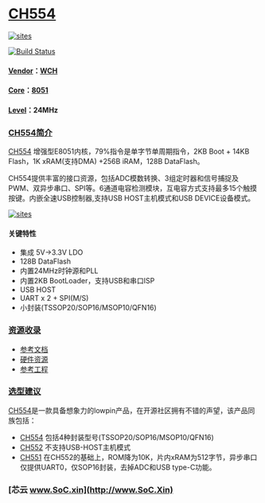 ﻿# [CH554](https://github.com/SoCXin/CH554)

[![sites](http://182.61.61.133/link/resources/SoC.png)](http://www.SoC.Xin)

[![Build Status](https://github.com/SoCXin/CH554/workflows/ubuntu/badge.svg)](https://github.com/SoCXin/CH554/actions/workflows/ubuntu.yml)

#### [Vendor](https://github.com/SoCXin/Vendor)：[WCH](http://www.wch.cn/)
#### [Core](https://github.com/SoCXin/8051)：[8051](https://github.com/SoCXin/8051)
#### [Level](https://github.com/SoCXin/Level)：24MHz

### [CH554简介](https://github.com/SoCXin/CH554/wiki)

[CH554](https://github.com/SoCXin/CH554) 增强型E8051内核，79%指令是单字节单周期指令，2KB Boot + 14KB Flash，1K xRAM(支持DMA) +256B iRAM，128B DataFlash。

CH554提供丰富的接口资源，包括ADC模数转换、3组定时器和信号捕捉及PWM、双异步串口、SPI等。6通道电容检测模块，互电容方式支持最多15个触摸按键。内嵌全速USB控制器,支持USB HOST主机模式和USB DEVICE设备模式。

[![sites](docs/CH554.png)](http://www.wch.cn/products/CH554.html)

#### 关键特性

* 集成 5V->3.3V LDO
* 128B DataFlash
* 内置24MHz时钟源和PLL
* 内置2KB BootLoader，支持USB和串口ISP
* USB HOST
* UART x 2 + SPI(M/S)
* 小封装(TSSOP20/SOP16/MSOP10/QFN16)

### [资源收录](https://github.com/SoCXin)

* [参考文档](docs/)
* [硬件资源](hardware/)
* [参考工程](project/)

### [选型建议](https://github.com/SoCXin)

[CH554](https://github.com/SoCXin/CH554)是一款具备想象力的lowpin产品，在开源社区拥有不错的声望，该产品同族包括：

* [CH554](http://www.wch.cn/products/CH554.html) 包括4种封装型号(TSSOP20/SOP16/MSOP10/QFN16)
* [CH552](http://www.wch.cn/products/CH552.html) 不支持USB-HOST主机模式
* [CH551](http://www.wch.cn/products/CH551.html) 在CH552的基础上，ROM降为10K，片内xRAM为512字节，异步串口仅提供UART0，仅SOP16封装，去掉ADC和USB type-C功能。

###  [芯云 www.SoC.xin](http://www.SoC.Xin)
